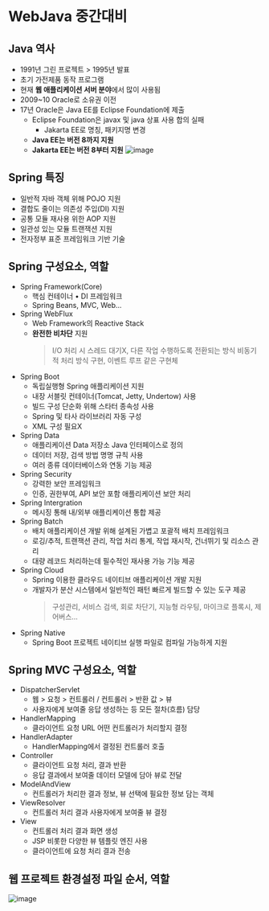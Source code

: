 # WebJava 중간대비
## Java 역사
* 1991년 그린 프로젝트 > 1995년 발표
* 초기 가전제품 동작 프로그램
* 현재 **웹 애플리케이션 서버 분야**에서 많이 사용됨
* 2009~10 Oracle로 소유권 이전
* 17년 Oracle은 Java EE를 Eclipse Foundation에 제출
  - Eclipse Foundation은 javax 및 java 상표 사용 합의 실패
    - Jakarta EE로 명칭, 패키지명 변경
  - **Java EE는 버전 8까지 지원**
  - **Jakarta EE는 버전 8부터 지원**
![image](https://github.com/user-attachments/assets/e3e9204e-d764-4659-abbb-18c03eb2e684)

## Spring 특징
   - 일반적 자바 객체 위해 POJO 지원
   - 결합도 줄이는 의존성 주입(DI) 지원
   - 공통 모듈 재사용 위한 AOP 지원
   - 일관성 있는 모듈 트랜잭션 지원
   - 전자정부 표준 프레임워크 기반 기술

## Spring 구성요소, 역할
* Spring Framework(Core)
  - 핵심 컨테이너 • DI 프레임워크
  - Spring Beans, MVC, Web...
* Spring WebFlux
  - Web Framework의 Reactive Stack
  - **완전한 비차단** 지원
    > I/O 처리 시 스레드 대기X, 다른 작업 수행하도록 전환되는 방식
      비동기적 처리 방식 구현, 이벤트 루프 같은 구현체
* Spring Boot
  - 독립실행형 Spring 애플리케이션 지원
  - 내장 서블릿 컨테이너(Tomcat, Jetty, Undertow) 사용
  - 빌드 구성 단순화 위해 스타터 종속성 사용
  - Spring 및 타사 라이브러리 자동 구성
  - XML 구성 필요X
* Spring Data
  - 애플리케이션 Data 저장소 Java 인터페이스로 정의
  - 데이터 저장, 검색 방법 명명 규칙 사용
  - 여러 종류 데이터베이스와 연동 기능 제공
* Spring Security
  - 강력한 보안 프레임워크
  - 인증, 권한부여, API 보안 포함 애플리케이션 보안 처리
* Spring Intergration
  - 메시징 통해 내/외부 애플리케이션 통합 제공
* Spring Batch
  - 배치 애플리케이션 개발 위해 설계된 가볍고 포괄적 배치 프레임워크
  - 로깅/추적, 트랜잭션 관리, 작업 처리 통계, 작업 재시작, 건너뛰기 및 리소스 관리
  - 대량 레코드 처리하는데 필수적인 재사용 가능 기능 제공
* Spring Cloud
  - Spring 이용한 클라우드 네이티브 애플리케이션 개발 지원
  - 개발자가 분산 시스템에서 일반적인 패턴 빠르게 빌드할 수 있는 도구 제공
    > 구성관리, 서비스 검색, 회로 차단기, 지능형 라우팅, 마이크로 플록시, 제어버스...
* Spring Native
  - Spring Boot 프로젝트 네이티브 실행 파일로 컴파일 가능하게 지원

## Spring MVC 구성요소, 역할
* DispatcherServlet
  - 웹 > 요청 > 컨트롤러 / 컨트롤러 > 반환 값 > 뷰
  - 사용자에게 보여줄 응답 생성하는 등 모든 절차(흐름) 담당
* HandlerMapping
  - 클라이언트 요청 URL 어떤 컨트롤러가 처리할지 결정
* HandlerAdapter
  - HandlerMapping에서 결정된 컨트롤러 호출
* Controller
  - 클라이언트 요청 처리, 결과 반환
  - 응답 결과에서 보여줄 데이터 모델에 담아 뷰로 전달
* ModelAndView
  - 컨트롤러가 처리한 결과 정보, 뷰 선택에 필요한 정보 담는 객체
* ViewResolver
  - 컨트롤러 처리 결과 사용자에게 보여줄 뷰 결정
* View
  - 컨트롤러 처리 결과 화면 생성
  - JSP 비롯한 다양한 뷰 템플릿 엔진 사용
  - 클라이언트에 요청 처리 결과 전송

## 웹 프로젝트 환경설정 파일 순서, 역할
![image](https://github.com/user-attachments/assets/09355445-ec74-42fb-b842-f69e3208001e)

